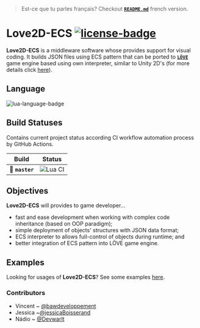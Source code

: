 > Est-ce que tu parles français? Checkout [**`README.md`**][readme-fr] french version.

# Love2D-ECS [![license-badge]][license]
**Love2D-ECS** is a middleware software whose provides support for visual coding. It builds JSON files using ECS pattern that can be ported to [**`LÖVE`**][ref-1] game engine based using own interpreter, similar to Unity 2D's (for more details click [here][ref-2]).

## Language
![lua-language-badge]

## Build Statuses
Contains current project status according CI workflow automation process by GitHub Actions.

| Build                        | Status                                                                                 |
| ---------------------------- | -------------------------------------------------------------------------------------- |
| :rocket: **`master`**        | ![Lua CI](https://github.com/bawdeveloppement/love2d-ecs/workflows/Lua%20CI/badge.svg) |

## Objectives
**Love2D-ECS** will provides to game developer...
- fast and ease development when working with complex code inheritance (based on OOP paradigm);
- simple deployment of objects' structures with JSON data format;
- ECS interpreter to allows full-control of objects during runtime; and
- better integration of ECS pattern into LÖVE game engine.

## Examples
Looking for usages of **Love2D-ECS**? See some examples [here][ref-3].

### Contributors
- Vincent ~ [@bawdeveloppement][vincent-ref]
- Jessica ~[@jessicaBoisserand][jessica-ref]
- Nádio ~ [@Devwarlt][nadio-ref]

[readme-fr]: /README_fr.md

[ref-1]: https://love2d.org/
[ref-2]: https://learn.unity.com/tutorial/entity-component-system
[ref-3]: /docs/basic-examples.md

[vincent-ref]: https://github.com/bawdeveloppement
[jessica-ref]: https://github.com/jessicaBoisserand
[nadio-ref]: https://github.com/Devwarlt

[lua-language-badge]: https://img.shields.io/badge/Lua-5.4%2B-blue?logo=lua&style=plastic

[license-badge]: https://img.shields.io/badge/MIT-gray?style=plastic
[license]: /LICENSE
